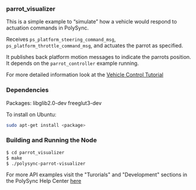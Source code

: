 ### parrot_visualizer

This is a simple example to “simulate” how a vehicle would respond to actuation commands in PolySync.

Receives `ps_platform_steering_command_msg`, `ps_platform_throttle_command_msg`, and actuates the parrot as specified.

It publishes back platform motion messages to indicate the parrots position. It depends on the `parrot_controller` example running.

For more detailed information look at the [Vehicle Control Tutorial](https://help.polysync.io/articles/tutorials-and-examples/tutorials/vehicle-control-tutorial/)

### Dependencies

Packages: libglib2.0-dev freeglut3-dev

To install on Ubuntu: 

```bash
sudo apt-get install <package>
```

### Building and Running the Node

```bash
$ cd parrot_visualizer
$ make
$ ./polysync-parrot-visualizer
```

For more API examples visit the "Turorials" and "Development" sections in the PolySync Help Center [here](https://help.polysync.io/articles/)
